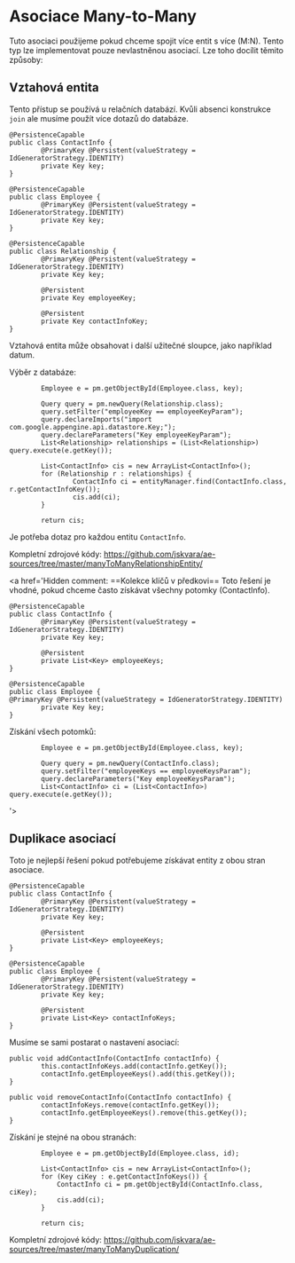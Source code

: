 # Asociace Many-to-Many #

Tuto asociaci použijeme pokud chceme spojit více entit s více (M:N).
Tento typ lze implementovat pouze nevlastněnou asociací.
Lze toho docílit těmito způsoby:

## Vztahová entita ##
Tento přístup se používá u relačních databází. Kvůli absenci konstrukce `join` ale musíme použít více dotazů do databáze.

```
@PersistenceCapable
public class ContactInfo {
        @PrimaryKey @Persistent(valueStrategy = IdGeneratorStrategy.IDENTITY)
        private Key key;
}

@PersistenceCapable
public class Employee {
        @PrimaryKey @Persistent(valueStrategy = IdGeneratorStrategy.IDENTITY)
        private Key key;
}

@PersistenceCapable
public class Relationship {
        @PrimaryKey @Persistent(valueStrategy = IdGeneratorStrategy.IDENTITY)
        private Key key;
        
        @Persistent
        private Key employeeKey;
        
        @Persistent
        private Key contactInfoKey;
}
```
Vztahová entita může obsahovat i další užitečné sloupce, jako například datum.

Výběr z databáze:
```
        Employee e = pm.getObjectById(Employee.class, key);

        Query query = pm.newQuery(Relationship.class);
        query.setFilter("employeeKey == employeeKeyParam");
        query.declareImports("import com.google.appengine.api.datastore.Key;");
        query.declareParameters("Key employeeKeyParam");
        List<Relationship> relationships = (List<Relationship>) query.execute(e.getKey());
        
        List<ContactInfo> cis = new ArrayList<ContactInfo>();
        for (Relationship r : relationships) {
                ContactInfo ci = entityManager.find(ContactInfo.class, r.getContactInfoKey());
                cis.add(ci);
        }
        
        return cis;
```
Je potřeba dotaz pro každou entitu `ContactInfo`.

Kompletní zdrojové kódy: https://github.com/jskvara/ae-sources/tree/master/manyToManyRelationshipEntity/

<a href='Hidden comment: 
==Kolekce klíčů v předkovi==
Toto řešení je vhodné, pokud chceme často získávat všechny potomky (ContactInfo).
```
@PersistenceCapable
public class ContactInfo {
        @PrimaryKey @Persistent(valueStrategy = IdGeneratorStrategy.IDENTITY)
        private Key key;
        
        @Persistent
        private List<Key> employeeKeys;
}

@PersistenceCapable
public class Employee {
@PrimaryKey @Persistent(valueStrategy = IdGeneratorStrategy.IDENTITY)
        private Key key;
}
```
Získání všech potomků:
```
        Employee e = pm.getObjectById(Employee.class, key);
        
        Query query = pm.newQuery(ContactInfo.class);
        query.setFilter("employeeKeys == employeeKeysParam");
        query.declareParameters("Key employeeKeysParam");
        List<ContactInfo> ci = (List<ContactInfo>) query.execute(e.getKey());
```
'></a>
## Duplikace asociací ##
Toto je nejlepší řešení pokud potřebujeme získávat entity z obou stran asociace.
```
@PersistenceCapable
public class ContactInfo {
        @PrimaryKey @Persistent(valueStrategy = IdGeneratorStrategy.IDENTITY)
        private Key key;
        
        @Persistent
        private List<Key> employeeKeys;
}

@PersistenceCapable
public class Employee {
        @PrimaryKey @Persistent(valueStrategy = IdGeneratorStrategy.IDENTITY)
        private Key key;
        
        @Persistent
        private List<Key> contactInfoKeys;
}
```

Musíme se sami postarat o nastavení asociací:
```
public void addContactInfo(ContactInfo contactInfo) {
        this.contactInfoKeys.add(contactInfo.getKey());
        contactInfo.getEmployeeKeys().add(this.getKey());
}

public void removeContactInfo(ContactInfo contactInfo) {
        contactInfoKeys.remove(contactInfo.getKey());
        contactInfo.getEmployeeKeys().remove(this.getKey());
}
```

Získání je stejné na obou stranách:
```
        Employee e = pm.getObjectById(Employee.class, id);

        List<ContactInfo> cis = new ArrayList<ContactInfo>();
        for (Key ciKey : e.getContactInfoKeys()) {
            ContactInfo ci = pm.getObjectById(ContactInfo.class, ciKey);
            cis.add(ci);
        }

        return cis;
```

Kompletní zdrojové kódy: https://github.com/jskvara/ae-sources/tree/master/manyToManyDuplication/